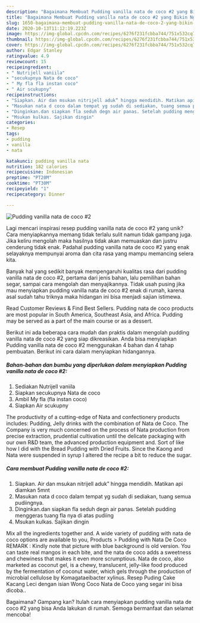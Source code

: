 ```yaml
---
description: "Bagaimana Membuat Pudding vanilla nata de coco #2 yang Bikin Ngiler"
title: "Bagaimana Membuat Pudding vanilla nata de coco #2 yang Bikin Ngiler"
slug: 1650-bagaimana-membuat-pudding-vanilla-nata-de-coco-2-yang-bikin-ngiler
date: 2020-10-13T11:12:19.223Z
image: https://img-global.cpcdn.com/recipes/6276f231fcbba744/751x532cq70/pudding-vanilla-nata-de-coco-2-foto-resep-utama.jpg
thumbnail: https://img-global.cpcdn.com/recipes/6276f231fcbba744/751x532cq70/pudding-vanilla-nata-de-coco-2-foto-resep-utama.jpg
cover: https://img-global.cpcdn.com/recipes/6276f231fcbba744/751x532cq70/pudding-vanilla-nata-de-coco-2-foto-resep-utama.jpg
author: Edgar Stanley
ratingvalue: 4.9
reviewcount: 15
recipeingredient:
- " Nutrijell vaniila"
- "secukupnya Nata de coco"
- " My fla fla instan coco"
- " Air scukupny"
recipeinstructions:
- "Siapkan. Air dan msukan nitrijell aduk” hingga mendidih. Matikan api diamkan 5mnt"
- "Masukan nata d coco dalam tempat yg sudah di sediakan, tuang semua pudiingnya."
- "Dinginkan.dan siapkan fla seduh degn air panas. Setelah pudding menggeras tuang fla nya di atas pudiing"
- "Msukan kulkas. Sajikan dingin"
categories:
- Resep
tags:
- pudding
- vanilla
- nata

katakunci: pudding vanilla nata 
nutrition: 182 calories
recipecuisine: Indonesian
preptime: "PT20M"
cooktime: "PT30M"
recipeyield: "1"
recipecategory: Dinner

---
```



![Pudding vanilla nata de coco #2](https://img-global.cpcdn.com/recipes/6276f231fcbba744/751x532cq70/pudding-vanilla-nata-de-coco-2-foto-resep-utama.jpg)

Lagi mencari inspirasi resep pudding vanilla nata de coco #2 yang unik? Cara menyiapkannya memang tidak terlalu sulit namun tidak gampang juga. Jika keliru mengolah maka hasilnya tidak akan memuaskan dan justru cenderung tidak enak. Padahal pudding vanilla nata de coco #2 yang enak selayaknya mempunyai aroma dan cita rasa yang mampu memancing selera kita.

Banyak hal yang sedikit banyak mempengaruhi kualitas rasa dari pudding vanilla nata de coco #2, pertama dari jenis bahan, lalu pemilihan bahan segar, sampai cara mengolah dan menyajikannya. Tidak usah pusing jika mau menyiapkan pudding vanilla nata de coco #2 enak di rumah, karena asal sudah tahu triknya maka hidangan ini bisa menjadi sajian istimewa.

Read Customer Reviews &amp; Find Best Sellers. Pudding nata de coco products are most popular in South America, Southeast Asia, and Africa. Pudding may be served as a part of the main course or as a dessert.


Berikut ini ada beberapa cara mudah dan praktis dalam mengolah pudding vanilla nata de coco #2 yang siap dikreasikan. Anda bisa menyiapkan Pudding vanilla nata de coco #2 menggunakan 4 bahan dan 4 tahap pembuatan. Berikut ini cara dalam menyiapkan hidangannya.

<!--inarticleads1-->

##### Bahan-bahan dan bumbu yang diperlukan dalam menyiapkan Pudding vanilla nata de coco #2:

1. Sediakan  Nutrijell vaniila
1. Siapkan secukupnya Nata de coco
1. Ambil  My fla (fla instan coco)
1. Siapkan  Air scukupny


The productivity of a cutting-edge of Nata and confectionery products includes: Pudding, Jelly drinks with the combination of Nata de Coco. The Company is very much concerned on the process of Nata production from precise extraction, prudential cultivation until the delicate packaging with our own R&amp;D team, the advanced production equipment and. Sort of like how I did with the Bread Pudding with Dried Fruits. Since the Kaong and Nata were suspended in syrup I altered the recipe a bit to reduce the sugar. 

<!--inarticleads2-->

##### Cara membuat Pudding vanilla nata de coco #2:

1. Siapkan. Air dan msukan nitrijell aduk” hingga mendidih. Matikan api diamkan 5mnt
1. Masukan nata d coco dalam tempat yg sudah di sediakan, tuang semua pudiingnya.
1. Dinginkan.dan siapkan fla seduh degn air panas. Setelah pudding menggeras tuang fla nya di atas pudiing
1. Msukan kulkas. Sajikan dingin


Mix all the ingredients together and. A wide variety of pudding with nata de coco options are available to you, Products &gt; Pudding with Nata De Coco REMARK : Kindly note that picture with blue background is old version. You can taste real mangos in each bite, and the nata de coco adds a sweetness and chewiness that makes it even more scrumptious. Nata de coco, also marketed as coconut gel, is a chewy, translucent, jelly-like food produced by the fermentation of coconut water, which gels through the production of microbial cellulose by Komagataeibacter xylinus. Resep Puding Cake Kacang Leci dengan isian Wong Coco Nata de Coco yang segar ini bisa dicoba.. 

Bagaimana? Gampang kan? Itulah cara menyiapkan pudding vanilla nata de coco #2 yang bisa Anda lakukan di rumah. Semoga bermanfaat dan selamat mencoba!
